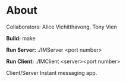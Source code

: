 # About #
Collaborators: 	Alice Vichitthavong, Tony Vien

**Build:**			make

**Run Server:**		./IMServer &lt;port number&gt;

**Run Client:** 	./IMClient &lt;server&gt;&lt;port number&gt;

Client/Server Instant messaging app. 

